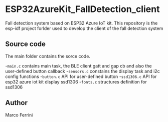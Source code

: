 # ESP32AzureKit_FallDetection_client

Fall detection system based on ESP32 Azure IoT kit. 
This repository is the esp-idf project forlder used to develop the client of the fall detection system

## Source code
The main folder contains the sorce code.
  
-`main.c` contains main task, the BLE client gatt and gap cb and also the user-defined button callback 
-`sensors.c` constains the display task and i2c config functions
-`button.c` API for user-defined button
-`ssd1306.c` API for esp32 azure iot kit display ssd1306
-`fonts.c` structures definition for ssd1306


## Author 
Marco Ferrini


 
